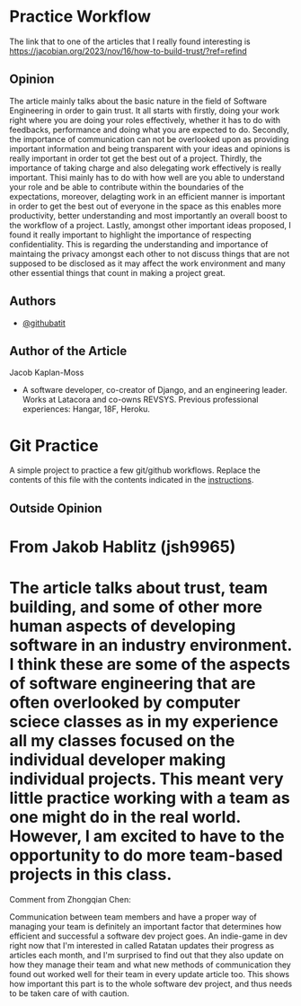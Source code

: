 
# Practice Workflow

The link that to one of the articles that I really found interesting is https://jacobian.org/2023/nov/16/how-to-build-trust/?ref=refind 





## Opinion

The article mainly talks about the basic nature in the field of Software Engineering in order to gain trust. It all starts with firstly, doing your work right where you are doing your roles effectively, whether it has to do with feedbacks, performance and doing what you are expected to do. Secondly, the importance of communication can not be overlooked upon as providing important information and being transparent with your ideas and opinions is really important in order tot get the best out of a project. Thirdly, the importance of taking charge and also delegating work effectively is really important. Thisi mainly has to do with how well are you able to understand your role and be able to contribute within the boundaries of the expectations, moreover, delagting work in an efficient manner is important in order to get the best out of everyone in the space as this enables more productivity, better understanding and most importantly an overall boost to the workflow of a project. Lastly, amongst other important ideas proposed, I found it really important to highlight the importance of respecting confidentiality. This is regarding the understanding and importance of maintaing the privacy amongst each other to not discuss things that are not supposed to be disclosed as it may affect the work environment and many other essential things that count in making a project great. 

## Authors

- [@githubatit](https://github.com/githubatit)



## Author of the Article 
Jacob Kaplan-Moss

- A software developer, co-creator of Django, and an engineering leader. Works at Latacora and co-owns REVSYS. Previous professional experiences: Hangar, 18F, Heroku. 




# Git Practice
A simple project to practice a few git/github workflows.  Replace the contents of this file with the contents indicated in the [instructions](./instructions.md).


## Outside Opinion
# From Jakob Hablitz (jsh9965)

The article talks about trust, team building, and some of other more human aspects of developing software in an industry environment.  I think these are some of the aspects of software engineering that are often overlooked by computer sciece classes as in my experience all my classes focused on the individual developer making individual projects.  This meant very little practice working with a team as one might do in the real world.  However, I am excited to have to the opportunity to do more team-based projects in this class.
=======
Comment from Zhongqian Chen:

Communication between team members and have a proper way of managing your team is definitely an important factor that determines how efficient and successful a software dev project goes. An indie-game in dev right now that I'm interested in called Ratatan updates their progress as articles each month, and I'm surprised to find out that they also update on how they manage their team and what new methods of communication they found out worked well for their team in every update article too. This shows how important this part is to the whole software dev project, and thus needs to be taken care of with caution.



